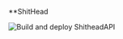 **ShitHead


![Build and deploy ShitheadAPI](https://github.com/MauroMS/shithead-cards/workflows/Build%20and%20deploy%20ShitheadAPI/badge.svg)
